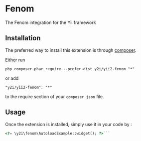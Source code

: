 Fenom
=====
The Fenom integration for the Yii framework

Installation
------------

The preferred way to install this extension is through [composer](http://getcomposer.org/download/).

Either run

```
php composer.phar require --prefer-dist y2i/yii2-fenom "*"
```

or add

```
"y2i/yii2-fenom": "*"
```

to the require section of your `composer.json` file.


Usage
-----

Once the extension is installed, simply use it in your code by  :

```php
<?= \y2i\fenom\AutoloadExample::widget(); ?>```